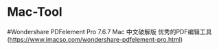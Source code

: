 # Mac-Tool
#Wondershare PDFelement Pro 7.6.7 Mac 中文破解版 优秀的PDF编辑工具(https://www.imacso.com/wondershare-pdfelement-pro.html)
